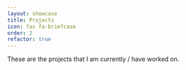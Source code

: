 ```yaml
---
layout: showcase
title: Projects
icon: fas fa-briefcase
order: 2
refactor: true
---
```


These are the projects that I am currently / have worked on.
